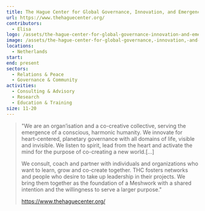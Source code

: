 ```yaml
---
title: The Hague Center for Global Governance, Innovation, and Emergence
url: https://www.thehaguecenter.org/
contributors:
  - Elisa
logo: /assets/the-hague-center-for-global-governance-innovation-and-emergence-logo.jpeg
image: /assets/the-hague-center-for-global-governance,-innovation,-and-emergence-homepage.png
locations:
  - Netherlands
start: 
end: present
sectors:
  - Relations & Peace
  - Governance & Community
activities:
  - Consulting & Advisory
  - Research
  - Education & Training
size: 11-20
---
```

> "We are an organ’isation and a co-creative collective, serving the emergence of a conscious, harmonic humanity. We innovate for heart-centered, planetary governance with all domains of life, visible and invisible. We listen to spirit, lead from the heart and activate the mind for the purpose of co-creating a new world.[...]
> 
> We consult, coach and partner with individuals and organizations who want to learn, grow and co-create together. THC fosters networks and people who desire to take up leadership in their projects. We bring them together as the foundation of a Meshwork with a shared intention and the willingness to serve a larger purpose."
> 
> https://www.thehaguecenter.org/
